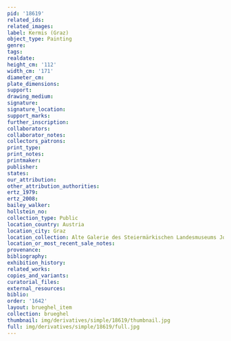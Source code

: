 ```yaml
---
pid: '18619'
related_ids: 
related_images: 
label: Kermis (Graz)
object_type: Painting
genre: 
tags: 
realdate: 
height_cm: '112'
width_cm: '171'
diameter_cm: 
plate_dimensions: 
support: 
drawing_medium: 
signature: 
signature_location: 
support_marks: 
further_inscription: 
collaborators: 
collaborator_notes: 
collectors_patrons: 
print_type: 
print_notes: 
printmaker: 
publisher: 
states: 
our_attribution: 
other_attribution_authorities: 
ertz_1979: 
ertz_2008: 
bailey_walker: 
hollstein_no: 
collection_type: Public
location_country: Austria
location_city: Graz
location_collection: Alte Galerie des Steiermärkischen Landesmuseums Joanneum
location_or_most_recent_sale_notes: 
provenance: 
bibliography: 
exhibition_history: 
related_works: 
copies_and_variants: 
curatorial_files: 
external_resources: 
biblio: 
order: '1642'
layout: brueghel_item
collection: brueghel
thumbnail: img/derivatives/simple/18619/thumbnail.jpg
full: img/derivatives/simple/18619/full.jpg
---
```

